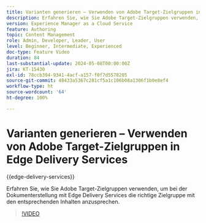 ```yaml
---
title: Varianten generieren – Verwenden von Adobe Target-Zielgruppen in Edge Delivery Services
description: Erfahren Sie, wie Sie Adobe Target-Zielgruppen verwenden, um bei der Dokumenterstellung mit Edge Delivery Services die richtige Zielgruppe mit den entsprechenden Inhalten anzusprechen.
version: Experience Manager as a Cloud Service
feature: Authoring
topic: Content Management
role: Admin, Developer, Leader, User
level: Beginner, Intermediate, Experienced
doc-type: Feature Video
duration: 84
last-substantial-update: 2024-05-08T00:00:00Z
jira: KT-15430
exl-id: 78ccb394-9341-4acf-a157-f0f7d5578205
source-git-commit: 48433a5367c281cf5a1c106b08a1306f1b0e8ef4
workflow-type: ht
source-wordcount: '64'
ht-degree: 100%

---
```


# Varianten generieren – Verwenden von Adobe Target-Zielgruppen in Edge Delivery Services

{{edge-delivery-services}}

Erfahren Sie, wie Sie Adobe Target-Zielgruppen verwenden, um bei der Dokumenterstellung mit Edge Delivery Services die richtige Zielgruppe mit den entsprechenden Inhalten anzusprechen.

>[!VIDEO](https://video.tv.adobe.com/v/3428792/?learn=on)
